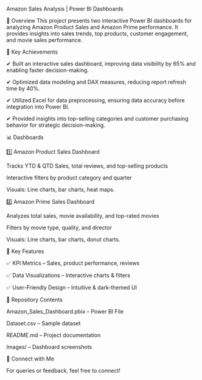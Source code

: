 Amazon Sales Analysis | Power BI Dashboards

📌 Overview
This project presents two interactive Power BI dashboards for analyzing Amazon Product Sales and Amazon Prime performance. It provides insights into sales trends, top products, customer engagement, and movie sales performance.

🚀 Key Achievements

✔ Built an interactive sales dashboard, improving data visibility by 65% and enabling faster decision-making.

✔ Optimized data modeling and DAX measures, reducing report refresh time by 40%.

✔ Utilized Excel for data preprocessing, ensuring data accuracy before integration into Power BI.

✔ Provided insights into top-selling categories and customer purchasing behavior for strategic decision-making.

📊 Dashboards

1️⃣ Amazon Product Sales Dashboard

Tracks YTD & QTD Sales, total reviews, and top-selling products

Interactive filters by product category and quarter

Visuals: Line charts, bar charts, heat maps.

2️⃣ Amazon Prime Sales Dashboard

Analyzes total sales, movie availability, and top-rated movies

Filters by movie type, quality, and director

Visuals: Line charts, bar charts, donut charts.

🔹 Key Features

✅ KPI Metrics – Sales, product performance, reviews

✅ Data Visualizations – Interactive charts & filters

✅ User-Friendly Design – Intuitive & dark-themed UI

📂 Repository Contents

Amazon_Sales_Dashboard.pbix – Power BI File

Dataset.csv – Sample dataset

README.md – Project documentation

Images/ – Dashboard screenshots

📧 Connect with Me

For queries or feedback, feel free to connect!

